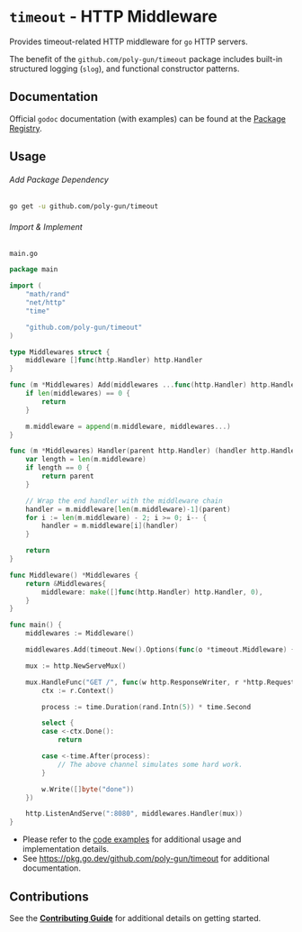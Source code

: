 # `timeout` - HTTP Middleware

Provides timeout-related HTTP middleware for `go` HTTP servers.

The benefit of the `github.com/poly-gun/timeout` package includes built-in structured logging (`slog`),
and functional constructor patterns.

## Documentation

Official `godoc` documentation (with examples) can be found at the [Package Registry](https://pkg.go.dev/github.com/poly-gun/timeout).

## Usage

###### Add Package Dependency

```bash
go get -u github.com/poly-gun/timeout
```

###### Import & Implement

`main.go`

```go
package main

import (
    "math/rand"
    "net/http"
    "time"

    "github.com/poly-gun/timeout"
)

type Middlewares struct {
    middleware []func(http.Handler) http.Handler
}

func (m *Middlewares) Add(middlewares ...func(http.Handler) http.Handler) {
    if len(middlewares) == 0 {
        return
    }

    m.middleware = append(m.middleware, middlewares...)
}

func (m *Middlewares) Handler(parent http.Handler) (handler http.Handler) {
    var length = len(m.middleware)
    if length == 0 {
        return parent
    }

    // Wrap the end handler with the middleware chain
    handler = m.middleware[len(m.middleware)-1](parent)
    for i := len(m.middleware) - 2; i >= 0; i-- {
        handler = m.middleware[i](handler)
    }

    return
}

func Middleware() *Middlewares {
    return &Middlewares{
        middleware: make([]func(http.Handler) http.Handler, 0),
    }
}

func main() {
    middlewares := Middleware()

    middlewares.Add(timeout.New().Options(func(o *timeout.Middleware) { o.Timeout = time.Second * 5 }).Handler)

    mux := http.NewServeMux()

    mux.HandleFunc("GET /", func(w http.ResponseWriter, r *http.Request) {
        ctx := r.Context()

        process := time.Duration(rand.Intn(5)) * time.Second

        select {
        case <-ctx.Done():
            return

        case <-time.After(process):
            // The above channel simulates some hard work.
        }

        w.Write([]byte("done"))
    })

    http.ListenAndServe(":8080", middlewares.Handler(mux))
}
```

- Please refer to the [code examples](./example_test.go) for additional usage and implementation details.
- See https://pkg.go.dev/github.com/poly-gun/timeout for additional documentation.

## Contributions

See the [**Contributing Guide**](./CONTRIBUTING.md) for additional details on getting started.
